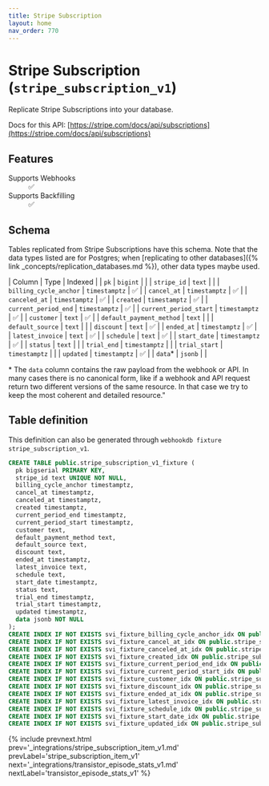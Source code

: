 ```yaml
---
title: Stripe Subscription
layout: home
nav_order: 770
---
```


# Stripe Subscription (`stripe_subscription_v1`)

Replicate Stripe Subscriptions into your database.

Docs for this API: [https://stripe.com/docs/api/subscriptions](https://stripe.com/docs/api/subscriptions)

## Features

<dl>
<dt>Supports Webhooks</dt>
<dd>✅</dd>
<dt>Supports Backfilling</dt>
<dd>✅</dd>

</dl>

## Schema

Tables replicated from Stripe Subscriptions have this schema.
Note that the data types listed are for Postgres;
when [replicating to other databases]({% link _concepts/replication_databases.md %}),
other data types maybe used.

| Column | Type | Indexed |
| `pk` | `bigint` |  |
| `stripe_id` | `text` |  |
| `billing_cycle_anchor` | `timestamptz` | ✅ |
| `cancel_at` | `timestamptz` | ✅ |
| `canceled_at` | `timestamptz` | ✅ |
| `created` | `timestamptz` | ✅ |
| `current_period_end` | `timestamptz` | ✅ |
| `current_period_start` | `timestamptz` | ✅ |
| `customer` | `text` | ✅ |
| `default_payment_method` | `text` |  |
| `default_source` | `text` |  |
| `discount` | `text` | ✅ |
| `ended_at` | `timestamptz` | ✅ |
| `latest_invoice` | `text` | ✅ |
| `schedule` | `text` | ✅ |
| `start_date` | `timestamptz` | ✅ |
| `status` | `text` |  |
| `trial_end` | `timestamptz` |  |
| `trial_start` | `timestamptz` |  |
| `updated` | `timestamptz` | ✅ |
| `data`* | `jsonb` |  |

<span class="fs-3">* The `data` column contains the raw payload from the webhook or API.
In many cases there is no canonical form, like if a webhook and API request return
two different versions of the same resource.
In that case we try to keep the most coherent and detailed resource."</span>

## Table definition

This definition can also be generated through `webhookdb fixture stripe_subscription_v1`.

```sql
CREATE TABLE public.stripe_subscription_v1_fixture (
  pk bigserial PRIMARY KEY,
  stripe_id text UNIQUE NOT NULL,
  billing_cycle_anchor timestamptz,
  cancel_at timestamptz,
  canceled_at timestamptz,
  created timestamptz,
  current_period_end timestamptz,
  current_period_start timestamptz,
  customer text,
  default_payment_method text,
  default_source text,
  discount text,
  ended_at timestamptz,
  latest_invoice text,
  schedule text,
  start_date timestamptz,
  status text,
  trial_end timestamptz,
  trial_start timestamptz,
  updated timestamptz,
  data jsonb NOT NULL
);
CREATE INDEX IF NOT EXISTS svi_fixture_billing_cycle_anchor_idx ON public.stripe_subscription_v1_fixture (billing_cycle_anchor);
CREATE INDEX IF NOT EXISTS svi_fixture_cancel_at_idx ON public.stripe_subscription_v1_fixture (cancel_at);
CREATE INDEX IF NOT EXISTS svi_fixture_canceled_at_idx ON public.stripe_subscription_v1_fixture (canceled_at);
CREATE INDEX IF NOT EXISTS svi_fixture_created_idx ON public.stripe_subscription_v1_fixture (created);
CREATE INDEX IF NOT EXISTS svi_fixture_current_period_end_idx ON public.stripe_subscription_v1_fixture (current_period_end);
CREATE INDEX IF NOT EXISTS svi_fixture_current_period_start_idx ON public.stripe_subscription_v1_fixture (current_period_start);
CREATE INDEX IF NOT EXISTS svi_fixture_customer_idx ON public.stripe_subscription_v1_fixture (customer);
CREATE INDEX IF NOT EXISTS svi_fixture_discount_idx ON public.stripe_subscription_v1_fixture (discount);
CREATE INDEX IF NOT EXISTS svi_fixture_ended_at_idx ON public.stripe_subscription_v1_fixture (ended_at);
CREATE INDEX IF NOT EXISTS svi_fixture_latest_invoice_idx ON public.stripe_subscription_v1_fixture (latest_invoice);
CREATE INDEX IF NOT EXISTS svi_fixture_schedule_idx ON public.stripe_subscription_v1_fixture (schedule);
CREATE INDEX IF NOT EXISTS svi_fixture_start_date_idx ON public.stripe_subscription_v1_fixture (start_date);
CREATE INDEX IF NOT EXISTS svi_fixture_updated_idx ON public.stripe_subscription_v1_fixture (updated);
```

{% include prevnext.html prev='_integrations/stripe_subscription_item_v1.md' prevLabel='stripe_subscription_item_v1' next='_integrations/transistor_episode_stats_v1.md' nextLabel='transistor_episode_stats_v1' %}
